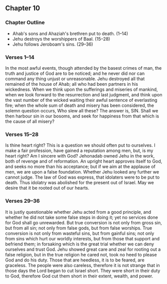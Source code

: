 ## Chapter 10

### Chapter Outline

- Ahab's sons and Ahaziah's brethren put to death. (1–14)
- Jehu destroys the worshippers of Baal. (15–28)
- Jehu follows Jeroboam's sins. (29–36)

### Verses 1–14

In the most awful events, though attended by the basest crimes of man, the truth and justice of God are to be noticed; and he never did nor can command any thing unjust or unreasonable. Jehu destroyed all that remained of the house of Ahab; all who had been partners in his wickedness. When we think upon the sufferings and miseries of mankind, when we look forward to the resurrection and last judgment, and think upon the vast number of the wicked waiting their awful sentence of everlasting fire; when the whole sum of death and misery has been considered, the solemn question occurs, Who slew all these? The answer is, SIN. Shall we then harbour sin in our bosoms, and seek for happiness from that which is the cause of all misery?

### Verses 15–28

Is thine heart right? This is a question we should often put to ourselves. I make a fair profession, have gained a reputation among men, but, is my heart right? Am I sincere with God? Jehonadab owned Jehu in the work, both of revenge and of reformation. An upright heart approves itself to God, and seeks no more than his acceptance; but if we aim at the applause of men, we are upon a false foundation. Whether Jehu looked any further we cannot judge. The law of God was express, that idolaters were to be put to death. Thus idolatry was abolished for the present out of Israel. May we desire that it be rooted out of our hearts.

### Verses 29–36

It is justly questionable whether Jehu acted from a good principle, and whether he did not take some false steps in doing it; yet no services done for God shall go unrewarded. But true conversion is not only from gross sin, but from all sin; not only from false gods, but from false worships. True conversion is not only from wasteful sins, but from gainful sins; not only from sins which hurt our worldly interests, but from those that support and befriend them; in forsaking which is the great trial whether we can deny ourselves and trust God. Jehu showed great care and zeal for rooting out a false religion, but in the true religion he cared not, took no heed to please God and do his duty. Those that are heedless, it is to be feared, are graceless. The people were also careless, therefore it is not strange that in those days the Lord began to cut Israel short. They were short in their duty to God, therefore God cut them short in their extent, wealth, and power.

